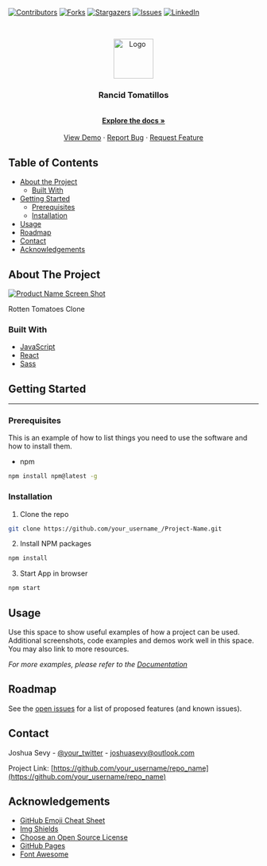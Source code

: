 [![Contributors][contributors-shield]][contributors-url]
[![Forks][forks-shield]][forks-url]
[![Stargazers][stars-shield]][stars-url]
[![Issues][issues-shield]][issues-url]
[![LinkedIn][linkedin-shield]][linkedin-url]

<br />
<p align="center">
  <a href="https://github.com/JoshSevy/rancid_tomatillos">
    <img src="images/logo.png" alt="Logo" width="80" height="80">
  </a>

  <h3 align="center">Rancid Tomatillos</h3>

  <p align="center">
    <br />
    <a href="https://github.com/JoshSevy/rancid_tomatillos"><strong>Explore the docs »</strong></a>
    <br />
    <br />
    <a href="https://github.com/JoshSevy/rancid_tomatillos">View Demo</a>
    ·
    <a href="https://github.com/JoshSevy/rancid_tomatillos/issues">Report Bug</a>
    ·
    <a href="https://github.com/JoshSevy/rancid_tomatillos/issues">Request Feature</a>
  </p>
</p>

## Table of Contents

* [About the Project](#about-the-project)
  * [Built With](#built-with)
* [Getting Started](#getting-started)
  * [Prerequisites](#prerequisites)
  * [Installation](#installation)
* [Usage](#usage)
* [Roadmap](#roadmap)
* [Contact](#contact)
* [Acknowledgements](#acknowledgements)



<!-- ABOUT THE PROJECT -->
## About The Project
<!-- Project screen shots here -->
[![Product Name Screen Shot][product-screenshot]](https://example.com)

Rotten Tomatoes Clone

### Built With

* [JavaScript](https://Javascript.com)
* [React](https://reactjs.org)
* [Sass](https://sass-lang.com)



<!-- GETTING STARTED -->
## Getting Started

---

### Prerequisites

This is an example of how to list things you need to use the software and how to install them.
* npm
```sh
npm install npm@latest -g
```

### Installation

1. Clone the repo
```sh
git clone https://github.com/your_username_/Project-Name.git
```
2. Install NPM packages
```sh
npm install
```
3. Start App in browser
```sh
npm start
```

<!-- USAGE EXAMPLES -->
## Usage

Use this space to show useful examples of how a project can be used. Additional screenshots, code examples and demos work well in this space. You may also link to more resources.

_For more examples, please refer to the [Documentation](https://example.com)_



<!-- ROADMAP -->
## Roadmap

See the [open issues](https://github.com/JoshSevy/rancid_tomatillos/issues) for a list of proposed features (and known issues).




<!-- CONTACT -->
## Contact

Joshua Sevy - [@your_twitter](https://twitter.com/joshsevy) - joshuasevy@outlook.com

Project Link: [https://github.com/your_username/repo_name](https://github.com/your_username/repo_name)



<!-- ACKNOWLEDGEMENTS -->
## Acknowledgements
* [GitHub Emoji Cheat Sheet](https://www.webpagefx.com/tools/emoji-cheat-sheet)
* [Img Shields](https://shields.io)
* [Choose an Open Source License](https://choosealicense.com)
* [GitHub Pages](https://pages.github.com)
* [Font Awesome](https://fontawesome.com)





<!-- MARKDOWN LINKS & IMAGES -->
<!-- https://www.markdownguide.org/basic-syntax/#reference-style-links -->
[contributors-shield]: https://img.shields.io/github/contributors/JoshSevy/rancid_tomatillos.svg?style=flat-square
[contributors-url]: https://github.com/JoshSevy/rancid_tomatillos/graphs/contributors
[forks-shield]: https://img.shields.io/github/forks/JoshSevy/rancid_tomatillos.svg?style=flat-square
[forks-url]: https://github.com/JoshSevy/rancid_tomatillos/network/members
[stars-shield]: https://img.shields.io/github/stars/JoshSevy/rancid_tomatillos.svg?style=flat-square
[stars-url]: https://github.com/JoshSevy/rancid_tomatillos/stargazers
[issues-shield]: https://img.shields.io/github/issues/JoshSevy/rancid_tomatillos.svg?style=flat-square
[issues-url]: https://github.com/JoshSevy/rancid_tomatillos/issues
[linkedin-shield]: https://img.shields.io/badge/-LinkedIn-black.svg?style=flat-square&logo=linkedin&colorB=555
[linkedin-url]: https://linkedin.com/in/joshua-sevy
[product-screenshot]: images/screenshot.png
